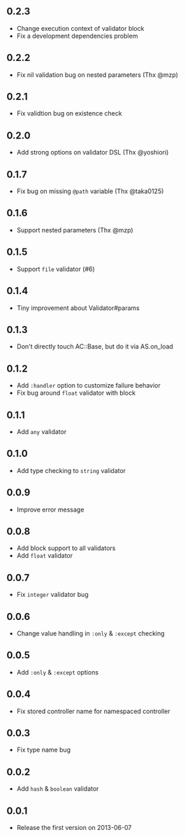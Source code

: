 ## 0.2.3
- Change execution context of validator block
- Fix a development dependencies problem

## 0.2.2
- Fix nil validation bug on nested parameters (Thx @mzp)

## 0.2.1
- Fix validtion bug on existence check

## 0.2.0
- Add strong options on validator DSL (Thx @yoshiori)

## 0.1.7
- Fix bug on missing `@path` variable (Thx @taka0125)

## 0.1.6
- Support nested parameters (Thx @mzp)

## 0.1.5
- Support `file` validator (#6)

## 0.1.4
- Tiny improvement about Validator#params

## 0.1.3
- Don't directly touch AC::Base, but do it via AS.on_load

## 0.1.2
- Add `:handler` option to customize failure behavior
- Fix bug around `float` validator with block

## 0.1.1
- Add `any` validator

## 0.1.0
- Add type checking to `string` validator

## 0.0.9
- Improve error message

## 0.0.8
- Add block support to all validators
- Add `float` validator

## 0.0.7
- Fix `integer` validator bug

## 0.0.6
- Change value handling in `:only` & `:except` checking

## 0.0.5
- Add `:only` & `:except` options

## 0.0.4
- Fix stored controller name for namespaced controller

## 0.0.3
- Fix type name bug

## 0.0.2
- Add `hash` & `boolean` validator

## 0.0.1
- Release the first version on 2013-06-07
